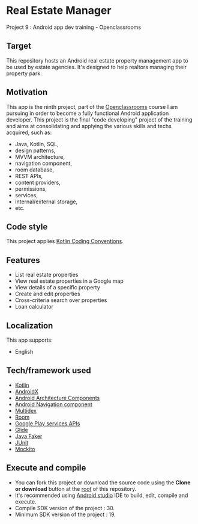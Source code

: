 # Real Estate Manager
Project 9 : Android app dev training - Openclassrooms

## Target
This repository hosts an Android real estate property management app to be used by estate agencies.
It's designed to help realtors managing their property park.

## Motivation
This app is the ninth project, part of the [Openclassrooms](https://openclassrooms.com/) course  I am pursuing in order to become a fully functional Android application developer.
This project is the final "code developing" project of the training and aims at consolidating and applying the various skills and techs acquired, such as:
- Java, Kotlin, SQL,
- design patterns,
- MVVM architecture,
- navigation component,
- room database,
- REST APIs,
- content providers,
- permissions,
- services,
- internal/external storage,
- etc.

## Code style
This project applies [Kotlin Coding Conventions](https://kotlinlang.org/docs/reference/coding-conventions.html).

## Features
- List real estate properties
- View real estate properties in a Google map
- View details of a specific property
- Create and edit properties
- Cross-criteria search over properties
- Loan calculator

## Localization
This app supports:
- English

## Tech/framework used
- [Kotlin](https://kotlinlang.org/)
- [AndroidX](https://developer.android.com/jetpack/androidx)
- [Android Architecture Components](https://developer.android.com/topic/libraries/architecture)
- [Android Navigation component](https://developer.android.com/guide/navigation/navigation-getting-started)
- [Multidex](https://developer.android.com/studio/build/multidex)
- [Room](https://developer.android.com/training/data-storage/room)
- [Google Play services APIs](https://developers.google.com/android/guides/overview)
- [Glide](https://github.com/bumptech/glide)
- [Java Faker](https://github.com/DiUS/java-faker)
- [JUnit](https://junit.org/junit5/)
- [Mockito](https://site.mockito.org/)

## Execute and compile
- You can fork this project or download the source code using the **Clone or download** button at the [root](https://github.com/byebyebabayaga/RealEstate) of this repository.
- It's recommended using [Android studio](https://developer.android.com/studio/) IDE to build, edit, compile and execute.
- Compile SDK version of the project : 30.
- Minimum SDK version of the project : 19.

